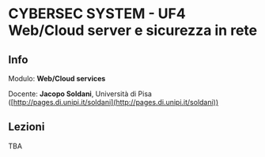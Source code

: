 # CYBERSEC SYSTEM - UF4 Web/Cloud server e sicurezza in rete 

## Info

Modulo: **Web/Cloud services**

Docente: **Jacopo Soldani**, Università di Pisa ([http://pages.di.unipi.it/soldani](http://pages.di.unipi.it/soldani))

## Lezioni

TBA
